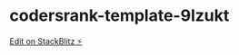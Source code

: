 # codersrank-template-9lzukt

[Edit on StackBlitz ⚡️](https://stackblitz.com/edit/codersrank-template-9lzukt)